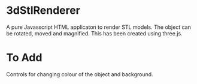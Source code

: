 3dStlRenderer
=============

A pure Javasscript HTML applicaton to render STL models. The object can be rotated, moved and magnified. 
This has been created using three.js. 

To Add
=======

Controls for changing colour of the object and background. 
